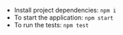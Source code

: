 
* Install project dependencies: `npm i`
* To start the application: `npm start`
* To run the tests: `npm test`
